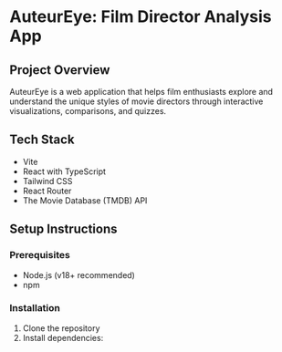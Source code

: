 # AuteurEye: Film Director Analysis App

## Project Overview
AuteurEye is a web application that helps film enthusiasts explore and understand the unique styles of movie directors through interactive visualizations, comparisons, and quizzes.

## Tech Stack
- Vite
- React with TypeScript
- Tailwind CSS
- React Router
- The Movie Database (TMDB) API

## Setup Instructions

### Prerequisites
- Node.js (v18+ recommended)
- npm

### Installation
1. Clone the repository
2. Install dependencies: